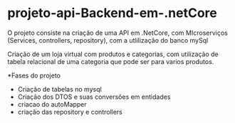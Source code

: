 # projeto-api-Backend-em-.netCore

O projeto consiste na criação de uma API em .NetCore, com MIcroserviços (Services, controllers, repository), com a utlilização do banco mySql

Criação de um loja virtual com produtos e categorias, com utilização de tabela relacional de uma categoria que pode ser para varios produtos.

*Fases do projeto
 - Criação de tabelas no mysql
 - Criação dos DTOS e suas conversões em entidades
 - criacao do autoMapper
 - criação das repository e controllers


